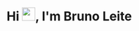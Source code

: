 ### 
<h1 align="left">Hi <img src="https://raw.githubusercontent.com/kaueMarques/kaueMarques/master/hi.gif" width="30px">, I'm Bruno Leite</h1>
<!--
**brunoleite19/brunoleite19** is a ✨ _special_ ✨ repository because its `README.md` (this file) appears on your GitHub profile.

Here are some ideas to get you started:

- 🔭 I’m currently working on ...
- 🌱 I’m currently learning ...
- 👯 I’m looking to collaborate on ...
- 🤔 I’m looking for help with ...
- 💬 Ask me about ...
- 📫 How to reach me: ...
- 😄 Pronouns: ...
- ⚡ Fun fact: ...
-->
